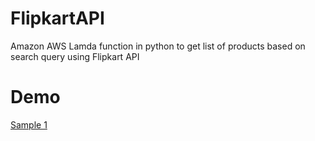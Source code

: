 # FlipkartAPI
Amazon AWS Lamda function in python to get list of products based on search query using Flipkart API

# Demo
[Sample 1](https://c0yllzk47a.execute-api.us-east-1.amazonaws.com/v1?query=Apple+iphone)
